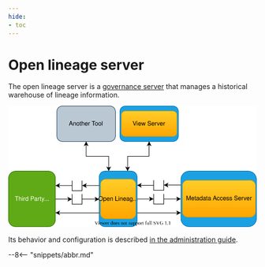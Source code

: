 ```yaml
---
hide:
- toc
---
```


<!-- SPDX-License-Identifier: CC-BY-4.0 -->
<!-- Copyright Contributors to the Egeria project 2020. -->

# Open lineage server

The open lineage server is a [governance server](governance-server.md)
that manages a historical warehouse of lineage information.

![Open Lineage Server](open-lineage-server.svg)

Its behavior and configuration is described [in the administration guide](/egeria-docs/guides/admin/servers/configuring-an-open-lineage-server).

--8<-- "snippets/abbr.md"
